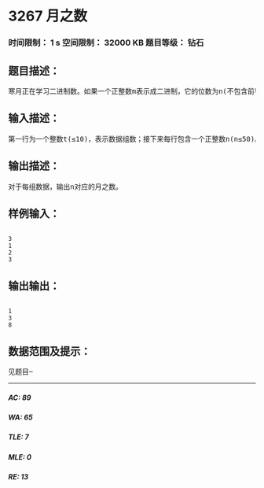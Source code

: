 # 3267 月之数   
### 时间限制： 1 s     空间限制： 32000 KB     题目等级： 钻石  
## 题目描述：  

<pre>
寒月正在学习二进制数。如果一个正整数m表示成二进制，它的位数为n(不包含前导0)，寒月称它为一个n二进制数。所有的n二进制数中，1的总个数被称为n对应的月之数。例如，3二进制数总共有4个，分别是4(100)、5(101)、6(110)、7(111)，他们中1的个数一共是1+2+2+3=8，所以3对应的月之数就是8。
</pre>
  
  
## 输入描述：  

<pre>
第一行为一个整数t(≤10)，表示数据组数；接下来每行包含一个正整数n(n≤50)。
</pre>
  
  
## 输出描述：  

<pre>
对于每组数据，输出n对应的月之数。
</pre>
  
  
## 样例输入：  

<pre><code>
3
1
2
3
</code></pre>
  
  
## 输出输出：  

<pre><code>
1
3
8
</code></pre>
  
  
## 数据范围及提示：  

<pre>
见题目~
</pre>
  
  
***  

##### AC: 89  
##### WA: 65  
##### TLE: 7  
##### MLE: 0  
##### RE: 13  
